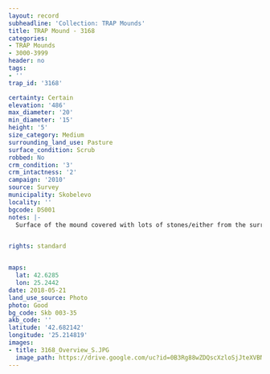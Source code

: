 ```yaml
---
layout: record
subheadline: 'Collection: TRAP Mounds'
title: TRAP Mound - 3168
categories:
- TRAP Mounds
- 3000-3999
header: no
tags:
- ''
trap_id: '3168'

certainty: Certain
elevation: '486'
max_diameter: '20'
min_diameter: '15'
height: '5'
size_category: Medium
surrounding_land_use: Pasture
surface_condition: Scrub
robbed: No
crm_condition: '3'
crm_intactness: '2'
campaign: '2010'
source: Survey
municipality: Skobelevo
locality: ''
bgcode: DS001
notes: |-
  Surface of the mound covered with lots of stones/either from the surrounding pasture or from the mound.


rights: standard


maps:
  lat: 42.6285
  lon: 25.2442
date: 2018-05-21
land_use_source: Photo
photo: Good
bg_code: Skb 003-35
akb_code: ''
latitude: '42.682142'
longitude: '25.214819'
images:
- title: 3168_Overview_S.JPG
  image_path: https://drive.google.com/uc?id=0B3Rg88wZDQscXzloSjJteXVBN1E
---
```

